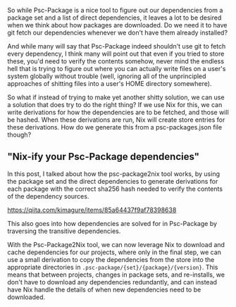 So while Psc-Package is a nice tool to figure out our dependencies from a package set and a list of direct dependencies, it leaves a lot to be desired when we think about how packages are downloaded. Do we need it to have git fetch our dependencies whenever we don't have them already installed?

And while many will say that Psc-Package indeed shouldn't use git to fetch every dependency, I think many will point out that even if you tried to store these, you'd need to verify the contents somehow, never mind the endless hell that is trying to figure out where you can actually write files on a user's system globally without trouble (well, ignoring all of the unprincipled approaches of shitting files into a user's HOME directory somewhere).

So what if instead of trying to make yet another shitty solution, we can use a solution that does try to do the right thing? If we use Nix for this, we can write derivations for how the dependencies are to be fetched, and those will be hashed. When these derivations are run, Nix will create store entries for these derivations. How do we generate this from a psc-packages.json file though?

## "Nix-ify your Psc-Package dependencies"

In this post, I talked about how the psc-package2nix tool works, by using the package set and the direct dependencies to generate derivations for each package with the correct sha256 hash needed to verify the contents of the dependency sources.

<https://qiita.com/kimagure/items/85a64437f9af78398638>

This also goes into how dependencies are solved for in Psc-Package by traversing the transitive dependencies.

With the Psc-Package2Nix tool, we can now leverage Nix to download and cache dependencies for our projects, where only in the final step, we can use a small derivation to copy the dependencies from the store into the appropriate directories in `.psc-package/{set}/{package}/{version}`. This means that between projects, changes in package sets, and re-installs, we don't have to download any dependencies redundantly, and can instead have Nix handle the details of when new dependencies need to be downloaded.
